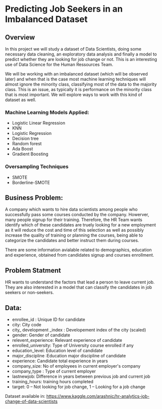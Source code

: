 # Predicting Job Seekers in an Imbalanced Dataset

## Overview 
In this project we will study a dataset of Data Scientists, doing some necessary data cleaning, an exploratory data analysis and finally a model to predict whether they are looking for job change or not. This is an interesting use of Data Science for the Human Ressources Team.

We will be working with an imbalanced dataset (which will be observed later) and when that is the case most machine learning techniques will almost ignore the minority class, classifying most of the data to the majority class. This is an issue, as typically it is performance on the minority class that is most important. We will explore ways to work with this kind of dataset as well.

### Machine Learning Models Applied:
- Logistic Linear Regression
- KNN
- Logistic Regression
- Decision tree
- Random forest
- Ada Boost
- Gradient Boosting

### Oversampling Techniques
- SMOTE
- Borderline-SMOTE

## Business Problem:
A company which wants to hire data scientists among people who successfully pass some courses conducted by the company. Howerver, many people signup for their training. Therefore, the HR Team wants identify which of these candidates are truely looking for a new employment as it will reduce the cost and time of this selection as well as possibly increase the quality of training or planning the courses, being able to categorize the candidates and better instruct them during courses.

There are some information avialable related to demographics, education and experience, obtained from candidates signup and courses enrollment.

## Problem Statment
HR wants to understand the factors that lead a person to leave current job. They are also interested in a model that can classify the candidates in job seekers or non-seekers.

## Data:
- enrollee_id : Unique ID for candidate
- city: City code
- city_ development _index : Developement index of the city (scaled)
- gender: Gender of candidate
- relevent_experience: Relevant experience of candidate
- enrolled_university: Type of University course enrolled if any
- education_level: Education level of candidate
- major_discipline :Education major discipline of candidate
- experience: Candidate total experience in years
- company_size: No of employees in current employer's company
- company_type : Type of current employer
- lastnewjob: Difference in years between previous job and current job
- training_hours: training hours completed
- target: 0 – Not looking for job change, 1 – Looking for a job change

Dataset available in: https://www.kaggle.com/arashnic/hr-analytics-job-change-of-data-scientists

